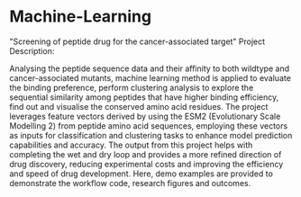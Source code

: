 # Machine-Learning

"Screening of peptide drug for the cancer-associated target"
Project Description:

Analysing the peptide sequence data and their affinity to both wildtype and cancer-associated mutants, machine learning method is applied to evaluate the binding preference, perform clustering analysis to explore the sequential similarity among peptides that have higher binding efficiency, find out and visualise the conserved amino acid residues. 
The project leverages feature vectors derived by using the ESM2 (Evolutionary Scale Modelling 2) from peptide amino acid sequences, employing these vectors as inputs for classification and clustering tasks to enhance model prediction capabilities and accuracy. 
The output from this project helps with completing the wet and dry loop and provides a more refined direction of drug discovery, reducing experimental costs and improving the efficiency and speed of drug development. 
Here, demo examples are provided to demonstrate the workflow code, research figures and outcomes.
